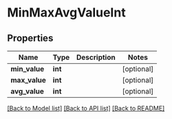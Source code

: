 # MinMaxAvgValueInt

## Properties
Name | Type | Description | Notes
------------ | ------------- | ------------- | -------------
**min_value** | **int** |  | [optional] 
**max_value** | **int** |  | [optional] 
**avg_value** | **int** |  | [optional] 

[[Back to Model list]](../README.md#documentation-for-models) [[Back to API list]](../README.md#documentation-for-api-endpoints) [[Back to README]](../README.md)

